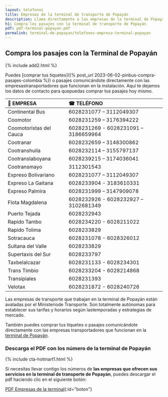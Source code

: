```yaml
---
layout: telefonos
title: Empresas de la terminal de transporte de Popayán
description: Llama directamente a las empresas de la terminal de Popayán para COMPRAR TUS PASAJES SIN INTERMEDIARIOS. Entra y utiliza el número que más te convenga.
h1: Compra los pasajes con la terminal de transporte de Popayán
pdf: pdf-terminal-popayan.pdf
permalink: terminal-de-popayan/telefonos-empresa-terminal-popayan
---
```

## Compra los pasajes con la Terminal de Popayán

{% include add2.html %}

Puedes [comprar tus tiquetes]({% post_url 2023-06-02-pinbus-compra-pasajes-colombia %}) o pasajes comunicándote directamente con las empresastransportadores que funcionan en la instalación. Aquí te dejamos los datos de contacto para quepuedas comprar tus pasajes hoy mismo.

| 🚌 EMPRESA | ☎ TELÉFONO |
| :--- | :--- |
| Continental Bus | 6028231077 – 3112049307 |
| Coomotor | 6028231259 – 3176394222 |
| Coomotoristas del Cauca | 6028231269 - 6028231091 – 3186659964 |
| Cootranar | 6028232659 – 3148300862 |
| Cootranshuila | 6028232114 – 3155797137 |
| Cootranslaboyana | 6028239215 – 3174036041 |
| Cootransmayo | 3112301543 |
| Expreso Bolivariano | 6028231077 – 3112049307 |
| Expreso La Gaitana | 6028233904 - 3183610331 |
| Expreso Palmira | 6028231999 – 3147909078 |
| Flota Magdalena | 6028232926 - 6028232927 – 3102681349 |
| Puerto Tejada | 6028232943 |
| Rapido Tambo | 6028234220 - 6028211022 |
| Rapido Tolima | 6028233829 |
| Sotracauca | 6028231078 - 6028326012 |
| Sultana del Valle | 6028233829 |
| Supertaxis del Sur | 6028233797 |
| Taxbelalcazar | 6028231133 - 6028234301 |
| Trans Timbio | 6028233204 - 6028214868 |
| Transipiales | 6028231393 |
| Velotax | 6028231872 - 6028240726 |

Las empresas de transporte que trabajan en la terminal de Popayán están avaladas por el Ministeriode Transporte. Son totalmente autónomas para establecer sus tarifas y horarios según lastemporadas y estrategias de mercado.

También puedes comprar tus tiquetes o pasajes comunicándote directamente con las empresas transportadores que funcionan en la [terminal de Popayán]({{'terminal-de-popayan'|relative_url}} "Terminal de Popayán").

### Descarga el PDF con los número de la terminal de Popayán

{% include cta-hotmart1.html %}

Si necesitas llevar contigo los números de **las empresas que ofrecen sus servicios en la terminal de transporte de Popayán**, puedes descargar el pdf haciendo clic en el siguiente botón:

[PDF Empresas de la terminal]({{'assets/pdf-terminal-popayan.pdf'|relative_url}}){:id="boton"}
